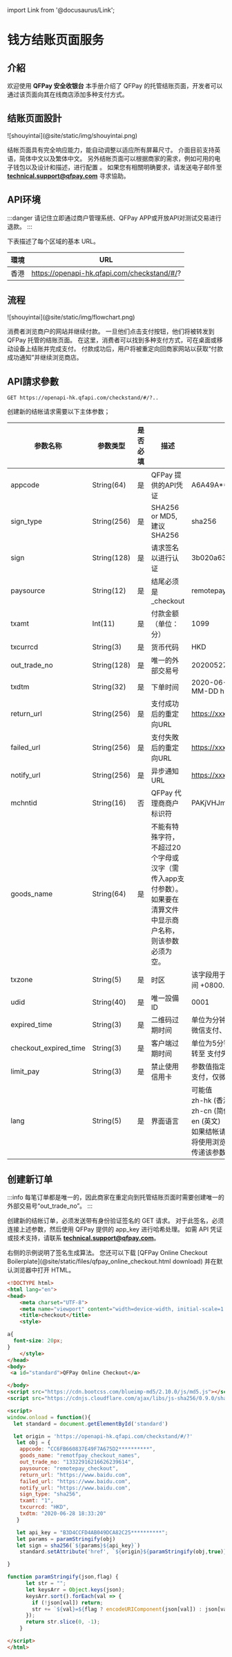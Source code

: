 import Link from '@docusaurus/Link';

# 钱方结账页面服务

## 介紹

欢迎使用 **QFPay 安全收银台** 本手册介绍了 QFPay 的托管结账页面，开发者可以通过该页面向其在线商店添加多种支付方式。

## 结账页面設計

<Link href="/img/shouyintai.png"> ![shouyintai](@site/static/img/shouyintai.png) </Link>

结帐页面具有完全响应能力，能自动调整以适应所有屏幕尺寸。 介面目前支持英语，简体中文以及繁体中文。 另外结帐页面可以根据商家的需求，例如可用的电子钱包以及设计和描述，进行配置 。 如果您有相關明确要求，请发送电子邮件至 **technical.support@qfpay.com** 寻求協助。

## API环境

:::danger
请记住立即通过商户管理系统、QFPay APP或开放API对测试交易进行退款。
:::

下表描述了每个区域的基本 URL。

| 環境 | URL              |
| ---------- | ------------------------- |
| 香港 | https://openapi-hk.qfapi.com/checkstand/#/? |

## 流程

<Link href="/img/flowchart.png"> ![shouyintai](@site/static/img/flowchart.png) </Link>

消费者浏览商户的网站并继续付款。 一旦他们点击支付按钮，他们将被转发到 QFPay 托管的结账页面。 在这里，消费者可以找到多种支付方式，可在桌面或移动设备上结账并完成支付。 付款成功后，用户将被重定向回商家网站以获取“付款成功通知”并继续浏览商店。

## API請求參數

`GET https://openapi-hk.qfapi.com/checkstand/#/?..` <br/>

创建新的结帐请求需要以下主体参数；

 | 参数名称 | 参数类型 | 是否必填 | 描述 | 范例 |
| ---------- | ----------- | ----------- | ----------- | ----------- |
 | appcode | String(64) | 是 |QFPay 提供的API凭证|	A6A49A******************5032|
|sign_type | String(256)|是|SHA256 or MD5, 建议SHA256|	sha256|
|sign | String(128)	|是|	请求签名以进行认证 |	3b020a6349646684ebeeb0ec2cd3d1fb|
|paysource	 | String(12)|	是|	结尾必须是 _checkout|	remotepay_checkout|
|txamt	 | Int(11)|	是|	付款金额（单位：分）|	1099|
|txcurrcd |String(3)|	是	| 货币代码|	HKD|
|out_trade_no|	String(128)|	是|	唯一的外部交易号|	202005270001|
|txdtm	|String(32)	|是|	下单时间	|2020-06-24 20:04:37, Format: YYYY-MM-DD hh:mm:ss|
|return_url|	String(256)|	是	|支付成功后的重定向URL	|https://xxx.com/return/success|
|failed_url	|String(256)|	是	|支付失敗后的重定向URL	|https://xxx.com/return/failed|
|notify_url	|String(256)|	是	|异步通知URL	|https://xxx.com/notify/success|
|mchntid	|String(16)|	否 |QFPay 代理商商户标识符|PAKjVHJmQe|
|goods_name	|String(64)|	是	|不能有特殊字符，不超过20个字母或汉字（需传入app支付参数）。 如果要在清算文件中显示商户名称，则该参数必须为空。| |
|txzone	|String(5)	|是	|时区	|该字段用于记录本地下单时间, 默认为北京时间 +0800.|
|udid	|String(40)	|是	|唯一設備ID	|0001|
|expired_time	|String(3)	|是	|二维码过期时间|单位为分钟，最短5分钟，最长120分钟，仅微信支付、支付宝、支付宝香港支持此参数|
|checkout_expired_time	|String(3)	|是	|客户端过期时间|单位为5分钟， 时间到了后，结账页面会跳转至 支付失败后的重定向URL|
|limit_pay	|String(3)	|是	|禁止使用信用卡|参数值指定为no_credit，即禁止使用信用卡支付，仅微信支付支持此功能。|
|lang|String(5)|是|界面语言|可能值 <br/> zh-hk (香港繁体中文) <br/> zh-cn (简体中文) <br/> en (英文) <br/>如果结帐请求中不传递该参数，则结帐页面将使用浏览器的默认语言。 如果结帐请求中传递该参数，则生成签名时不包含该参数。|

## 创建新订单

:::info
每笔订单都是唯一的，因此商家在重定向到托管结账页面时需要创建唯一的外部交易号“out_trade_no”。
::: 

创建新的结帐订单，必须发送带有身份验证签名的 GET 请求。 对于此签名，必须连接上述参数，然后使用 QFPay 提供的 app_key 进行哈希处理。 如需 API 凭证或技术支持，请联系 **technical.support@qfpay.com**。

右侧的示例说明了签名生成算法。 您还可以下载 [QFPay Online Checkout Boilerplate](@site/static/files/qfpay_online_checkout.html download) 并在默认浏览器中打开 HTML。

```html
<!DOCTYPE html>
<html lang="en">
<head>
    <meta charset="UTF-8">
    <meta name="viewport" content="width=device-width, initial-scale=1.0">
    <title>checkout</title>
    <style>

a{
  font-size: 20px;
}
    </style>
</head>
<body>
 <a id="standard">QFPay Online Checkout</a>

</body>
<script src="https://cdn.bootcss.com/blueimp-md5/2.10.0/js/md5.js"></script>
<script src="https://cdnjs.cloudflare.com/ajax/libs/js-sha256/0.9.0/sha256.min.js"></script>

<script> 
window.onload = function(){
  let standard = document.getElementById('standard')

  let origin = 'https://openapi-hk.qfapi.com/checkstand/#/?'
   let obj = {
    appcode: "CC6FB660837E49F7A675D2**********",
    goods_name: "remotfpay_checkout_names",
    out_trade_no: "13322916216626239614",
    paysource: "remotepay_checkout",
    return_url: "https://www.baidu.com",
    failed_url: "https://www.baidu.com",
    notify_url: "https://www.baidu.com",
    sign_type: "sha256",
    txamt: "1",
    txcurrcd: "HKD",
    txdtm: "2020-06-28 18:33:20"
   }

   let api_key = "B3D4CCFD4AB049DCA82C25**********";
   let params = paramStringify(obj) 
   let sign = sha256(`${params}${api_key}`)
    standard.setAttribute('href', `${origin}${paramStringify(obj,true)}&sign=${sign}`)

}   

function paramStringify(json,flag) {
      let str = "";
      let keysArr = Object.keys(json);
      keysArr.sort().forEach(val => {
        if (!json[val]) return;
        str += `${val}=${flag ? encodeURIComponent(json[val]) : json[val]}&`;
      });
      return str.slice(0, -1);
    }

</script>
</html>
```
